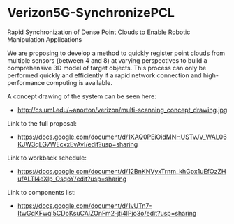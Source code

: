 # Verizon5G-SynchronizePCL

Rapid Synchronization of Dense Point Clouds to Enable Robotic Manipulation Applications

We are proposing to develop a method to quickly register point clouds from multiple sensors (between 4 and 8) at varying perspectives to build a comprehensive 3D model of target objects. This process can only be performed quickly and efficiently if a rapid network connection and high-performance computing is available. 

A concept drawing of the system can be seen here: 
* http://cs.uml.edu/~anorton/verizon/multi-scanning_concept_drawing.jpg 


Link to the full proposal: 
* https://docs.google.com/document/d/1XAQ0PEiOidMNHUSTvJV_WAL06KJW3qLG7WEcxxEvAvI/edit?usp=sharing 


Link to workback schedule: 
* https://docs.google.com/document/d/12BnKNVyxTrnm_khGpx1uEfOzZHufALTI4eXlp_OsqoY/edit?usp=sharing


Link to components list: 
* https://docs.google.com/document/d/1vUTn7-ItwGqKFwqI5CDbKsuCAlZOnFm2-jti4lPjo3o/edit?usp=sharing
